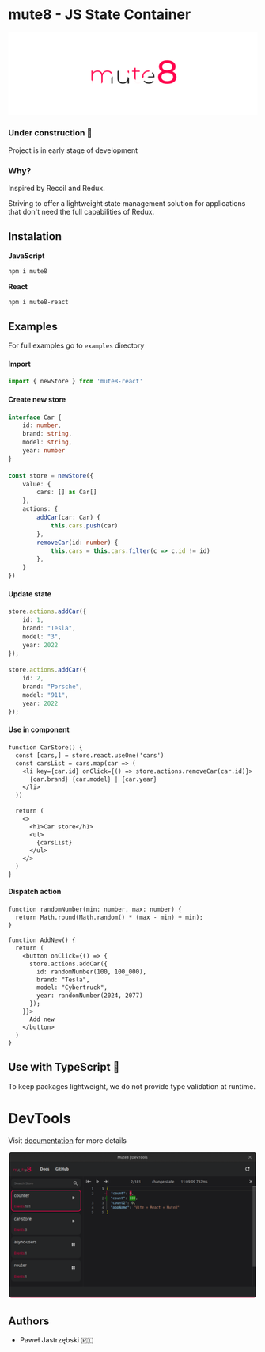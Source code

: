 
# mute8 - JS State Container
![mute8](documentation/mut8.svg)

### Under construction 🚧
Project is in early stage of development

### Why?
Inspired by Recoil and Redux.

Striving to offer a lightweight state management solution for applications that don't need the full capabilities of Redux.

## Instalation
**JavaScript**
```sh
npm i mute8
```
**React**
```sh
npm i mute8-react
```

## Examples
For full examples go to `examples` directory

#### Import
```ts
import { newStore } from 'mute8-react'
```

#### Create new store
```ts
interface Car {
    id: number,
    brand: string,
    model: string,
    year: number
}

const store = newStore({
    value: {
        cars: [] as Car[]
    },
    actions: {
        addCar(car: Car) {
            this.cars.push(car)
        },
        removeCar(id: number) {
            this.cars = this.cars.filter(c => c.id != id)
        },
    }
})
```

#### Update state
```ts
store.actions.addCar({
    id: 1,
    brand: "Tesla",
    model: "3",
    year: 2022
});

store.actions.addCar({
    id: 2,
    brand: "Porsche",
    model: "911",
    year: 2022
});
```
#### Use in component

```tsx 
function CarStore() {
  const [cars,] = store.react.useOne('cars')
  const carsList = cars.map(car => (
    <li key={car.id} onClick={() => store.actions.removeCar(car.id)}>
      {car.brand} {car.model} | {car.year}
    </li>
  ))

  return (
    <>
      <h1>Car store</h1>
      <ul>
        {carsList}
      </ul>
    </>
  )
}
```
#### Dispatch action
```tsx
function randomNumber(min: number, max: number) {
  return Math.round(Math.random() * (max - min) + min);
}
```
```tsx
function AddNew() {
  return (
    <button onClick={() => {
      store.actions.addCar({
        id: randomNumber(100, 100_000),
        brand: "Tesla",
        model: "Cybertruck",
        year: randomNumber(2024, 2077)
      });
    }}>
      Add new
    </button>
  )
}
```

## Use with TypeScript 💙
To keep packages lightweight, we do not provide type validation at runtime.


# DevTools
Visit [documentation](https://paweljastrzebski.github.io/mute8) for more details

<img src="documentation/mute8-devtools.png" alt="mute8-devtools" width="600"/>

## Authors
- Paweł Jastrzębski 🇵🇱